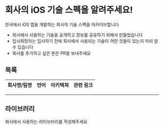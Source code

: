 # 회사의 iOS 기술 스펙을 알려주세요!
한국에서 iOS 앱을 개발하는 회사의 기술 스펙을 아카이브합니다

- 회사에서 사용하는 기술을 공개하고 정보를 공유하기 위해서 만들었습니다
- 입사희망자는 입사하기 전에 회사에서 사용되는 기술이 어떤 것들이 있는지 미리 알 수 있습니다
- 회사를 추가하고 싶은 분은 PR을 보내주세요

## 목록
|회사명/팀명|언어|아키텍쳐|관련 링크|
|:-:|:-:|:-:|:-:|

---

## 라이브러리
회사에서 사용하는 라이브러리를 작성해주세요
